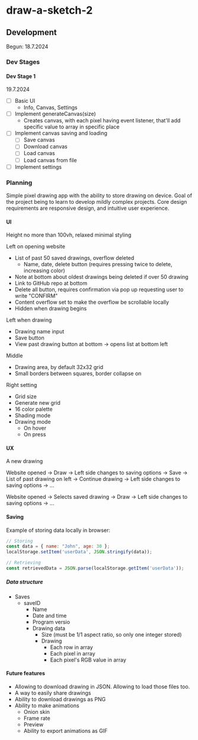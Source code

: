 # draw-a-sketch-2

## Development

Begun: 18.7.2024

### Dev Stages

#### Dev Stage 1

19.7.2024

- [ ] Basic UI
    - Info, Canvas, Settings
- [ ] Implement generateCanvas(size)
    - Creates canvas, with each pixel having event listener, that'll add specific value to array in specific place
- [ ] Implement canvas saving and loading
    - [ ] Save canvas
    - [ ] Download canvas
    - [ ] Load canvas
    - [ ] Load canvas from file
- [ ] Implement settings

### Planning

Simple pixel drawing app with the ability to store drawing on device. Goal of the project being to learn to develop mildly complex projects. Core design requirements are responsive design, and intuitive user experience.

#### UI

Height no more than 100vh, relaxed minimal styling

Left on opening website

- List of past 50 saved drawings, overflow deleted
    - Name, date, delete button (requires pressing twice to delete, increasing color)
- Note at bottom about oldest drawings being deleted if over 50 drawing
- Link to GitHub repo at bottom
- Delete all button, requires confirmation via pop up requesting user to write "CONFIRM"
- Content overflow set to make the overflow be scrollable locally
- Hidden when drawing begins

Left when drawing

- Drawing name input
- Save button
- View past drawing button at bottom -> opens list at bottom left

Middle

- Drawing area, by default 32x32 grid
- Small borders between squares, border collapse on

Right setting

- Grid size
- Generate new grid
- 16 color palette
- Shading mode
- Drawing mode
    - On hover
    - On press

#### UX

A new drawing

Website opened -> Draw -> Left side changes to saving options -> Save -> List of past drawing on left -> Continue drawing -> Left side changes to saving options -> ...

Website opened -> Selects saved drawing -> Draw -> Left side changes to saving options -> ...

#### Saving

Example of storing data locally in browser:

```javascript
// Storing
const data = { name: "John", age: 30 };
localStorage.setItem('userData', JSON.stringify(data));

// Retrieving
const retrievedData = JSON.parse(localStorage.getItem('userData'));
```

##### Data structure

- Saves
    - saveID
        - Name
        - Date and time
        - Program versio
        - Drawing data
            - Size (must be 1/1 aspect ratio, so only one integer stored)
            - Drawing
                - Each row in array
                - Each pixel in array
                - Each pixel's RGB value in array

#### Future features

- Allowing to download drawing in JSON. Allowing to load those files too.
- A way to easily share drawings
- Ability to download drawings as PNG
- Ability to make animations
    - Onion skin
    - Frame rate
    - Preview
    - Ability to export animations as GIF